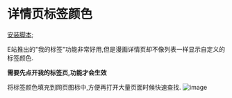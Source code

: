详情页标签颜色
=========

[安装脚本](//sleazyfork.org/scripts/415728);

E站推出的"我的标签"功能非常好用,但是漫画详情页却不像列表一样显示自定义的标签颜色.

**需要先点开我的标签页,功能才会生效**

将标签颜色填充到网页图标中,方便再打开大量页面时候快速查找.
![image](https://user-images.githubusercontent.com/5716100/119227501-c3ab0c00-bb40-11eb-8d6b-33636c8c5345.png)
